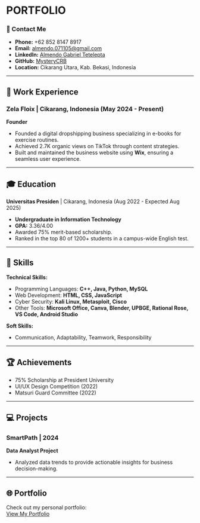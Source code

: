 # PORTFOLIO

### 📧 Contact Me
- **Phone:** +62 852 8147 8917
- **Email:** almendo.071105@gmail.com
- **LinkedIn:** [Almendo Gabriel Tetelepta](https://www.linkedin.com/in/almendo/)
- **GitHub:** [MysteryCRB](https://github.com/MysteryCRB)
- **Location:** Cikarang Utara, Kab. Bekasi, Indonesia

---

## 💼 Work Experience

### Zela Floix | Cikarang, Indonesia (May 2024 - Present)  
**Founder**  
- Founded a digital dropshipping business specializing in e-books for exercise routines.
- Achieved 2.7K organic views on TikTok through content strategies.
- Built and maintained the business website using **Wix**, ensuring a seamless user experience.

---

## 🎓 Education

**Universitas Presiden** | Cikarang, Indonesia (Aug 2022 - Expected Aug 2025)  
- **Undergraduate in Information Technology**  
- **GPA:** 3.36/4.00  
- Awarded 75% merit-based scholarship.  
- Ranked in the top 80 of 1200+ students in a campus-wide English test.  

---

## 🌟 Skills

**Technical Skills:**
- Programming Languages: **C++, Java, Python, MySQL**
- Web Development: **HTML, CSS, JavaScript**
- Cyber Security: **Kali Linux, Metasploit, Cisco**
- Other Tools: **Microsoft Office, Canva, Blender, UPBGE, Rational Rose, VS Code, Android Studio**

**Soft Skills:**
- Communication, Adaptability, Teamwork, Responsibility

---

## 🏆 Achievements

- 75% Scholarship at President University
- UI/UX Design Competition (2022)
- Matsuri Guard Committee (2022)

---

## 💻 Projects

### SmartPath | 2024  
**Data Analyst Project**  
- Analyzed data trends to provide actionable insights for business decision-making.

---

## 🌐 Portfolio

Check out my personal portfolio:  
[View My Portfolio](https://github.com/MysteryCRB)
